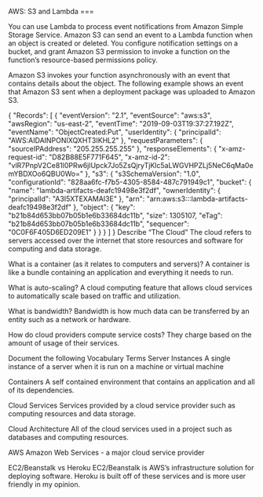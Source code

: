  AWS: S3 and Lambda ===

You can use Lambda to process event notifications from Amazon Simple Storage Service. Amazon S3 can send an event to a Lambda function when an object is created or deleted. You configure notification settings on a bucket, and grant Amazon S3 permission to invoke a function on the function’s resource-based permissions policy.

Amazon S3 invokes your function asynchronously with an event that contains details about the object. The following example shows an event that Amazon S3 sent when a deployment package was uploaded to Amazon S3.

{
  "Records": [
    {
      "eventVersion": "2.1",
      "eventSource": "aws:s3",
      "awsRegion": "us-east-2",
      "eventTime": "2019-09-03T19:37:27.192Z",
      "eventName": "ObjectCreated:Put",
      "userIdentity": {
        "principalId": "AWS:AIDAINPONIXQXHT3IKHL2"
      },
      "requestParameters": {
        "sourceIPAddress": "205.255.255.255"
      },
      "responseElements": {
        "x-amz-request-id": "D82B88E5F771F645",
        "x-amz-id-2": "vlR7PnpV2Ce81l0PRw6jlUpck7Jo5ZsQjryTjKlc5aLWGVHPZLj5NeC6qMa0emYBDXOo6QBU0Wo="
      },
      "s3": {
        "s3SchemaVersion": "1.0",
        "configurationId": "828aa6fc-f7b5-4305-8584-487c791949c1",
        "bucket": {
          "name": "lambda-artifacts-deafc19498e3f2df",
          "ownerIdentity": {
            "principalId": "A3I5XTEXAMAI3E"
          },
          "arn": "arn:aws:s3:::lambda-artifacts-deafc19498e3f2df"
        },
        "object": {
          "key": "b21b84d653bb07b05b1e6b33684dc11b",
          "size": 1305107,
          "eTag": "b21b84d653bb07b05b1e6b33684dc11b",
          "sequencer": "0C0F6F405D6ED209E1"
        }
      }
    }
  ]
}
Describe “The Cloud”
The cloud refers to servers accessed over the internet that store resources and software for computing and data storage.

What is a container (as it relates to computers and servers)?
A container is like a bundle containing an application and everything it needs to run.

What is auto-scaling?
A cloud computing feature that allows cloud services to automatically scale based on traffic and utilization.

What is bandwidth?
Bandwidth is how much data can be transferred by an entity such as a network or hardware.

How do cloud providers compute service costs? They charge based on the amount of usage of their services.

Document the following Vocabulary Terms
Server Instances A single instance of a server when it is run on a machine or virtual machine

Containers A self contained environment that contains an application and all of its dependencies.

Cloud Services Services provided by a cloud service provider such as computing resources and data storage.

Cloud Architecture All of the cloud services used in a project such as databases and computing resources.

AWS Amazon Web Services - a major cloud service provider

EC2/Beanstalk vs Heroku EC2/Beanstalk is AWS’s infrastructure solution for deploying software. Heroku is built off of these services and is more user friendly in my opinion.

